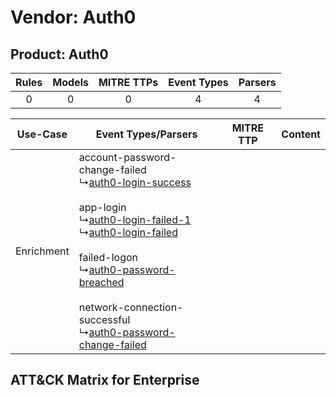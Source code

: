 Vendor: Auth0
=============
Product: Auth0
--------------
| Rules | Models | MITRE TTPs | Event Types | Parsers |
|:-----:|:------:|:----------:|:-----------:|:-------:|
|   0   |   0    |     0      |      4      |    4    |

|  Use-Case  | Event Types/Parsers    | MITRE TTP | Content    |
|:----------:| ---- | --------- | ---- |
| Enrichment |  account-password-change-failed<br> ↳[auth0-login-success](Ps/pC_auth0loginsuccess.md)<br><br> app-login<br> ↳[auth0-login-failed-1](Ps/pC_auth0loginfailed1.md)<br> ↳[auth0-login-failed](Ps/pC_auth0loginfailed.md)<br><br> failed-logon<br> ↳[auth0-password-breached](Ps/pC_auth0passwordbreached.md)<br><br> network-connection-successful<br> ↳[auth0-password-change-failed](Ps/pC_auth0passwordchangefailed.md)<br> |    | [](RM/r_m_auth0_auth0_Enrichment.md) |

ATT&CK Matrix for Enterprise
----------------------------
